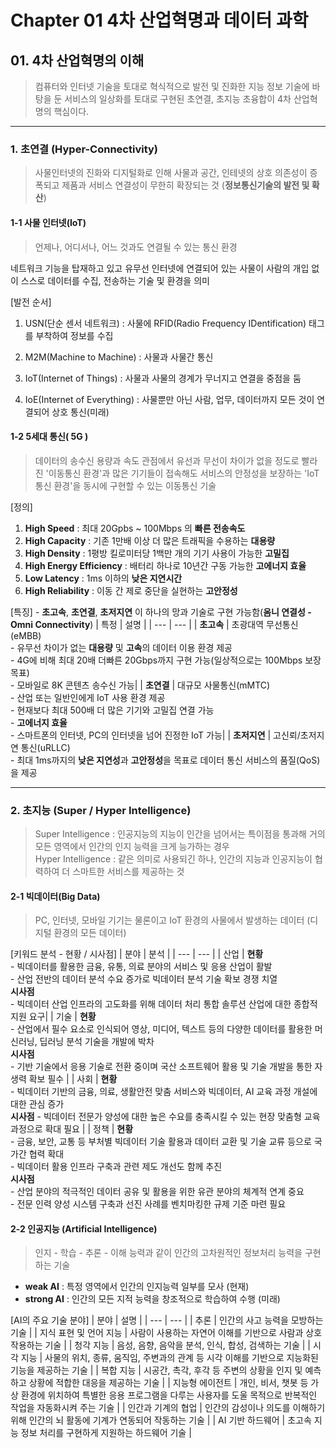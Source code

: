 # Chapter 01 4차 산업혁명과 데이터 과학

## 01. 4차 산업혁명의 이해

> 컴퓨터와 인터넷 기술을 토대로 혁식적으로 발전 및 진화한 지능 정보 기술에 바탕을 둔 서비스의 일상화를 토대로 구현된 초연결, 초지능 초융합이 4차 산업혁명의 핵심이다.

-----
### 1. 초연결 (Hyper-Connectivity)
> 사물인터넷의 진화와 디지털화로 인해 사물과 공간, 인테넷의 상호 의존성이 증폭되고 제품과 서비스 연결성이 무한히 확장되는 것 (**정보통신기술의 발전 및 확산**)

#### 1-1 사물 인터넷(IoT)
> 언제나, 어디서나, 어느 것과도 연결될 수 있는 통신 환경

네트워크 기능을 탑재하고 있고 유무선 인터넷에 연결되어 있는 사물이 사람의 개입 없이 스스로 데이터를 수집, 전송하는 기술 및 환경을 의미

[발전 순서]

1. USN(단순 센서 네트워크) : 사물에 RFID(Radio Frequency IDentification) 태그를 부착하여 정보를 수집

2. M2M(Machine to Machine) : 사물과 사물간 통신

3. IoT(Internet of Things) : 사물과 사물의 경계가 무너지고 연결을 중점을 둠

4. IoE(Internet of Everything) : 사물뿐만 아닌 사람, 업무, 데이터까지 모든 것이 연결되어 상호 통신(미래)

#### 1-2 5세대 통신( 5G )
> 데이터의 송수신 용량과 속도 관점에서 유선과 무선이 차이가 없을 정도로 빨라진 '이동통신 환경'과 많은 기기들이 접속해도 서비스의 안정성을 보장하는 'IoT통신 환경'을 동시에 구현할 수 있는 이동통신 기술

[정의]
1. **High Speed** : 최대 20Gpbs ~ 100Mbps 의 **빠른 전송속도**
2. **High Capacity** : 기존 1만배 이상 더 많은 트래픽을 수용하는 **대용량**
3. **High Density** : 1평방 킬로미터당 1백만 개의 기기 사용이 가능한 **고밀집**
4. **High Energy Efficiency** : 배터리 하나로 10년간 구동 가능한 **고에너지 효율**
5. **Low Latency** : 1ms 이하의 **낮은 지연시간**
6. **High Reliability** : 이동 간 제로 중단을 실현하는 **고안정성**

[특징] -  **초고속**, **초연결**, **초저지연** 이 하나의 망과 기술로 구현 가능함(**옴니 연결성 - Omni Connectivity**)
| 특정 | 설명 |
| --- | --- |
| **초고속** | 초광대역 무선통신(eMBB)<br> - 유무선 차이가 없는 **대용량** 및 **고속**의 데이터 이용 환경 제공<br>- 4G에 비해 최대 20배 더빠른 20Gbps까지 구현 가능(일상적으로는 100Mbps 보장 목표)<br> - 모바일로 8K 콘텐츠 송수신 가능|
| **초연결** | 대규모 사물통신(mMTC) <br> - 산업 또는 일반인에게 IoT 사용 환경 제공 <br> - 현재보다 최대 500배 더 많은 기기와 고밀집 연결 가능 <br> - **고에너지 효율** <br> - 스마트폰의 인터넷, PC의 인터넷을 넘어 진정한 IoT 가능|
| **초저지연** | 고신뢰/초저지연 통신(uRLLC) <br> - 최대 1ms까지의 **낮은 지연성**과 **고안정성**을 목표로 데이터 통신 서비스의 품질(QoS)을 제공

------
### 2. 초지능 (Super / Hyper Intelligence)
> Super Intelligence : 인공지능의 지능이 인간을 넘어서는 특이점을 통과해 거의 모든 영역에서 인간의 인지 능력을 크게 능가하는 경우  
> Hyper Intelligence : 같은 의미로 사용되긴 하나, 인간의 지능과 인공지능이 협력하여 더 스마트한 서비스를 제공하는 것

#### 2-1 빅데이터(Big Data)
> PC, 인터넷, 모바일 기기는 물론이고 IoT 환경의 사물에서 발생하는 데이터 (디지털 환경의 모든 데이터)

[키워드 분석 - 현황 / 시사점]
| 분야 | 분석 |
| --- | --- |
| 산업 | **현황** <br> - 빅데이터를 활용한 금융, 유통, 의료 분야의 서비스 및 응용 산업이 활발 <br> - 산업 전반의 데이터 분석 수요 증가로 빅데이터 분석 기술 확보 경쟁 치열  <br> **시사점** <br> - 빅데이터 산업 인프라의 고도화를 위해 데이터 처리 통합 솔루션 산업에 대한 종합적 지원 요구|
| 기술 | **현황** <br> - 산업에서 필수 요소로 인식되어 영상, 미디어, 텍스트 등의 다양한 데이터를 활용한 머신러닝, 딥러닝 분석 기술을 개발에 박차 <br> **시사점** <br> - 기반 기술에서 응용 기술로 전환 중이며 국산 소프트웨어 활용 및 기술 개발을 통한 자생력 확보 필수 |
| 사회 | **현황** <br> - 빅데이터 기반의 금융, 의료, 생활안전 맞춤 서비스와 빅데이터, AI 교육 과정 개설에 대한 관심 증가 <br> **시사점** - 빅데이터 전문가 양성에 대한 높은 수요를 충족시킬 수 있는 현장 맞춤형 교육 과정으로 확대 필요 |
| 정책 | **현황** <br> - 금융, 보안, 교통 등 부처별 빅데이터 기술 활용과 데이터 교환 및 기술 교류 등으로 국가간 협력 확대 <br> - 빅데이터 활용 인프라 구축과 관련 제도 개선도 함께 추진 <br> **시사점** <br> - 산업 분야의 적극적인 데이터 공유 및 활용을 위한 유관 분야의 체계적 연계 중요 <br> - 전문 인력 양성 시스템 구축과 선진 사례를 벤치마킹한 규제 기준 마련 필요

#### 2-2 인공지능 (**A**rtificial **I**ntelligence)
> 인지 - 학습 - 추론 - 이해 능력과 같이 인간의 고차원적인 정보처리 능력을 구현하는 기술 

- **weak AI** : 특정 영역에서 인간의 인지능력 일부를 모사 (현재)
- **strong AI** : 인간의 모든 지적 능력을 창조적으로 학습하여 수행 (미래)

[AI의 주요 기술 분야]
| 분야 | 설명 |
| --- | --- |
| 추론 | 인간의 사고 능력을 모방하는 기술 |
| 지식 표현 및 언어 지능 | 사람이 사용하는 자연어 이해를 기반으로 사람과 상호작용하는 기술 |
| 청각 지능 | 음성, 음향, 음악을 분석, 인식, 합성, 검색하는 기술 |
| 시각 지능 | 사물의 위치, 종류, 움직임, 주변과의 관계 등 시각 이해를 기반으로 지능화된 기능을 제공하는 기술 |
| 복합 지능 | 시공간, 촉각, 후각 등 주변의 상황을 인지 및 예측하고 상황에 적합한 대응을 제공하는 기술 |
| 지능형 에이전트 | 개인, 비서, 챗봇 등 가상 환경에 위치하여 특별한 응용 프로그램을 다루는 사용자를 도울 목적으로 반복적인 작업을 자동화시켜 주는 기술 |
| 인간과 기계의 협업 | 인간의 감성이나 의도를 이해하기 위해 인간의 뇌 활동에 기계가 연동되어 작동하는 기술 |
| AI 기반 하드웨어 | 초고속 지능 정보 처리를 구현하게 지원하는 하드웨어 기술 |
